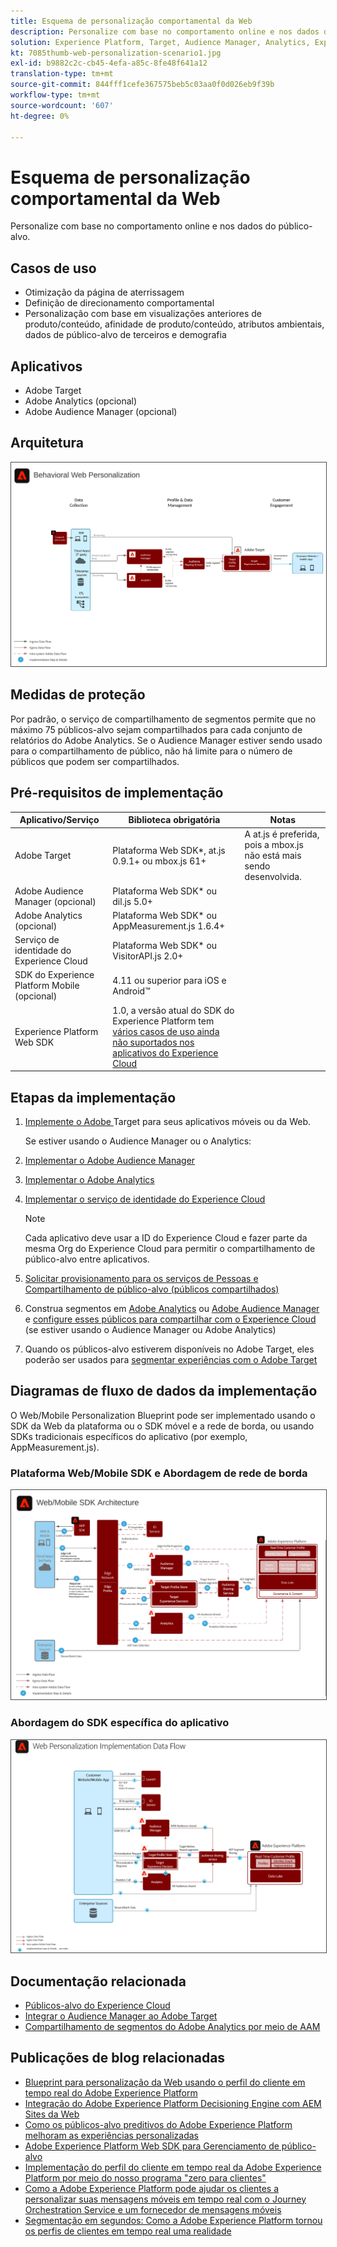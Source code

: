 ```yaml
---
title: Esquema de personalização comportamental da Web
description: Personalize com base no comportamento online e nos dados do público-alvo.
solution: Experience Platform, Target, Audience Manager, Analytics, Experience Cloud Services, Data Collection
kt: 7085thumb-web-personalization-scenario1.jpg
exl-id: b9882c2c-cb45-4efa-a85c-8fe48f641a12
translation-type: tm+mt
source-git-commit: 844fff1cefe367575beb5c03aa0f0d026eb9f39b
workflow-type: tm+mt
source-wordcount: '607'
ht-degree: 0%

---
```


# Esquema de personalização comportamental da Web

Personalize com base no comportamento online e nos dados do público-alvo.

## Casos de uso

* Otimização da página de aterrissagem
* Definição de direcionamento comportamental
* Personalização com base em visualizações anteriores de produto/conteúdo, afinidade de produto/conteúdo, atributos ambientais, dados de público-alvo de terceiros e demografia

## Aplicativos

* Adobe Target
* Adobe Analytics (opcional)
* Adobe Audience Manager (opcional)

## Arquitetura

<img src="assets/personalization.svg" alt="Arquitetura de referência para o cenário de Personalização comportamental da Web" style="border:1px solid #4a4a4a" />


## Medidas de proteção

Por padrão, o serviço de compartilhamento de segmentos permite que no máximo 75 públicos-alvo sejam compartilhados para cada conjunto de relatórios do Adobe Analytics. Se o Audience Manager estiver sendo usado para o compartilhamento de público, não há limite para o número de públicos que podem ser compartilhados. 

## Pré-requisitos de implementação

| Aplicativo/Serviço | Biblioteca obrigatória | Notas |
|---|---|---|
| Adobe Target | Plataforma Web SDK*, at.js 0.9.1+ ou mbox.js 61+ | A at.js é preferida, pois a mbox.js não está mais sendo desenvolvida. |
| Adobe Audience Manager (opcional) | Plataforma Web SDK* ou dil.js 5.0+ |  |
| Adobe Analytics (opcional) | Plataforma Web SDK* ou AppMeasurement.js 1.6.4+ |  |
| Serviço de identidade do Experience Cloud | Plataforma Web SDK* ou VisitorAPI.js 2.0+ |  |
| SDK do Experience Platform Mobile (opcional) | 4.11 ou superior para iOS e Android™ |  |
| Experience Platform Web SDK | 1.0, a versão atual do SDK do Experience Platform tem [vários casos de uso ainda não suportados nos aplicativos do Experience Cloud](https://github.com/adobe/alloy/projects/5) |  |

## Etapas da implementação

1. [Implemente o Adobe ](https://experienceleague.adobe.com/docs/target/using/implement-target/implementing-target.html) Target para seus aplicativos móveis ou da Web.

   Se estiver usando o Audience Manager ou o Analytics:

1. [Implementar o Adobe Audience Manager](https://experienceleague.adobe.com/docs/audience-manager/user-guide/implementation-integration-guides/implement-audience-manager.html)
1. [Implementar o Adobe Analytics](https://experienceleague.adobe.com/docs/analytics/implementation/home.html)
1. [Implementar o serviço de identidade do Experience Cloud](https://experienceleague.adobe.com/docs/id-service/using/implementation/implementation-guides.html)

   >[!NOTE]
   >
   >Cada aplicativo deve usar a ID do Experience Cloud e fazer parte da mesma Org do Experience Cloud para permitir o compartilhamento de público-alvo entre aplicativos.

1. [Solicitar provisionamento para os serviços de Pessoas e Compartilhamento de público-alvo (públicos compartilhados)](https://www.adobe.com/go/audiences)
1. Construa segmentos em [Adobe Analytics](https://experienceleague.adobe.com/docs/analytics/components/segmentation/segmentation-workflow/seg-build.html) ou [Adobe Audience Manager](https://experienceleague.adobe.com/docs/audience-manager/user-guide/features/segments/segment-builder.html) e [configure esses públicos para compartilhar com o Experience Cloud](https://experienceleague.adobe.com/docs/analytics/components/segmentation/segmentation-workflow/seg-publish.html) (se estiver usando o Audience Manager ou Adobe Analytics)
1. Quando os públicos-alvo estiverem disponíveis no Adobe Target, eles poderão ser usados para [segmentar experiências com o Adobe Target](https://experienceleague.adobe.com/docs/target/using/audiences/target.html)


## Diagramas de fluxo de dados da implementação

O Web/Mobile Personalization Blueprint pode ser implementado usando o SDK da Web da plataforma ou o SDK móvel e a rede de borda, ou usando SDKs tradicionais específicos do aplicativo (por exemplo, AppMeasurement.js).

### Plataforma Web/Mobile SDK e Abordagem de rede de borda

<img src="assets/websdkflow.svg" alt="Arquitetura de referência para o SDK da Web da plataforma/SDK móvel e abordagem de rede de borda" style="border:1px solid #4a4a4a" />


### Abordagem do SDK específica do aplicativo

<img src="assets/appsdkflow.png" alt="Arquitetura de referência para a abordagem SDK específica do aplicativo" style="border:1px solid #4a4a4a" />


## Documentação relacionada

* [Públicos-alvo do Experience Cloud](https://experienceleague.adobe.com/docs/core-services/interface/audiences/audience-library.html)
* [Integrar o Audience Manager ao Adobe Target](https://experienceleague.adobe.com/docs/audience-manager/user-guide/implementation-integration-guides/integration-other-solutions/aam-target-integration.html)
* [Compartilhamento de segmentos do Adobe Analytics por meio de AAM](https://experienceleague.adobe.com/docs/analytics/components/segmentation/segmentation-workflow/seg-publish.html)


## Publicações de blog relacionadas

* [Blueprint para personalização da Web usando o perfil do cliente em tempo real do Adobe Experience Platform](https://medium.com/adobetech/blueprint-for-web-personalization-using-adobe-experience-platform-real-time-customer-profile-fef2ce7a4b2f)
* [Integração do Adobe Experience Platform Decisioning Engine com AEM Sites da Web](https://jaeness.medium.com/integrating-adobe-experience-platform-decisioning-engine-with-aem-websites-9c222acd12e2)
* [Como os públicos-alvo preditivos do Adobe Experience Platform melhoram as experiências personalizadas](https://medium.com/adobetech/how-adobe-experience-platform-predictive-audiences-improves-personalized-experiences-1f75a60cb7a3)
* [Adobe Experience Platform Web SDK para Gerenciamento de público-alvo](https://medium.com/adobetech/adobe-experience-platform-web-sdk-for-audience-management-751fa6d063bc)
* [Implementação do perfil do cliente em tempo real da Adobe Experience Platform por meio do nosso programa &quot;zero para clientes&quot;](https://medium.com/adobetech/implementing-adobe-experience-platform-real-time-customer-profile-through-our-customer-zero-32e7cd952896)
* [Como a Adobe Experience Platform pode ajudar os clientes a personalizar suas mensagens móveis em tempo real com o Journey Orchestration Service e um fornecedor de mensagens móveis](https://medium.com/adobetech/how-adobe-experience-platform-helped-a-client-personalize-their-mobile-messaging-in-real-time-with-7d634aefa098)
* [Segmentação em segundos: Como a Adobe Experience Platform tornou os perfis de clientes em tempo real uma realidade](https://medium.com/adobetech/segmentation-in-seconds-how-adobe-experience-platform-made-real-time-customer-profiles-a-reality-a7a8552b0847)
